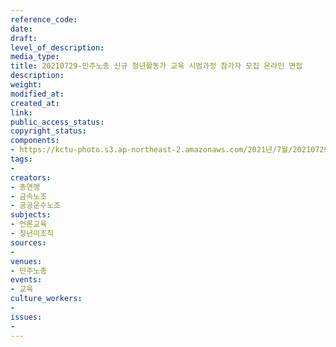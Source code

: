 ```yaml
---
reference_code: 
date: 
draft: 
level_of_description: 
media_type: 
title: 20210729-민주노총 신규 청년활동가 교육 시범과정 참가자 모집 온라인 면접
description: 
weight: 
modified_at: 
created_at: 
link: 
public_access_status: 
copyright_status: 
components:
- https://kctu-photo.s3.ap-northeast-2.amazonaws.com/2021년/7월/20210729-민주노총+신규+청년활동가+교육+시범과정+참가자+모집+온라인+면접/_5D40167.jpg
tags:
- 
creators:
- 총연맹
- 금속노조
- 공공운수노조
subjects:
- 언론교육
- 청년미조직
sources:
- 
venues:
- 민주노총
events:
- 교육
culture_workers:
- 
issues:
- 
---
```

